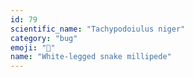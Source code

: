 ```yaml
---
id: 79
scientific_name: "Tachypodoiulus niger"
category: "bug"
emoji: "🐛"
name: "White-legged snake millipede"
---
```

